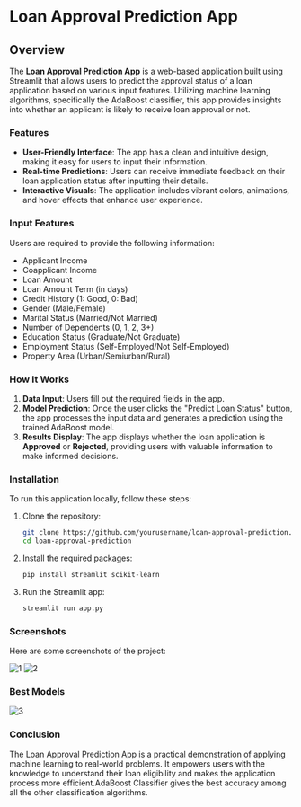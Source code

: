 # Loan Approval Prediction App

## Overview
The **Loan Approval Prediction App** is a web-based application built using Streamlit that allows users to predict the approval status of a loan application based on various input features. Utilizing machine learning algorithms, specifically the AdaBoost classifier, this app provides insights into whether an applicant is likely to receive loan approval or not.

### Features
- **User-Friendly Interface**: The app has a clean and intuitive design, making it easy for users to input their information.
- **Real-time Predictions**: Users can receive immediate feedback on their loan application status after inputting their details.
- **Interactive Visuals**: The application includes vibrant colors, animations, and hover effects that enhance user experience.

### Input Features
Users are required to provide the following information:
- Applicant Income
- Coapplicant Income
- Loan Amount
- Loan Amount Term (in days)
- Credit History (1: Good, 0: Bad)
- Gender (Male/Female)
- Marital Status (Married/Not Married)
- Number of Dependents (0, 1, 2, 3+)
- Education Status (Graduate/Not Graduate)
- Employment Status (Self-Employed/Not Self-Employed)
- Property Area (Urban/Semiurban/Rural)

### How It Works
1. **Data Input**: Users fill out the required fields in the app.
2. **Model Prediction**: Once the user clicks the "Predict Loan Status" button, the app processes the input data and generates a prediction using the trained AdaBoost model.
3. **Results Display**: The app displays whether the loan application is **Approved** or **Rejected**, providing users with valuable information to make informed decisions.

### Installation
To run this application locally, follow these steps:
1. Clone the repository:
   ```bash
   git clone https://github.com/yourusername/loan-approval-prediction.git
   cd loan-approval-prediction

2. Install the required packages:
   ```bash
   pip install streamlit scikit-learn

3. Run the Streamlit app:
   ```bash
   streamlit run app.py

### Screenshots
Here are some screenshots of the project:

![1](2.png)
![2](1.png)

### Best Models

![3](3.png)

### Conclusion
The Loan Approval Prediction App is a practical demonstration of applying machine learning to real-world problems. It empowers users with the knowledge to understand their loan eligibility and makes the application process more efficient.AdaBoost Classifier gives the best accuracy among all the other classification algorithms.